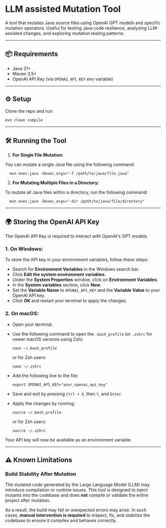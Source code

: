 # LLM assisted Mutation Tool

A tool that mutates Java source files using OpenAI GPT models and specific mutation operators. Useful for testing Java code resilience, analyzing LLM-assisted changes, and exploring mutation testing patterns.

---

## 📦 Requirements

- Java 21+
- Maven 3.5+
- OpenAI API Key (via `OPENAI_API_KEY` env variable)

---

## ⚙️ Setup

Clone the repo and run:

```bash
mvn clean compile
```

---

## 🛠️ Running the Tool

1. **For Single File Mutation:**

You can mutate a single Java file using the following command:

```
  mvn exec:java -Dexec.args="-f /path/to/java/file.java"
```


2. **For Mutating Multiple Files in a Directory:**

To mutate all Java files within a directory, run the following command:

```
  mvn exec:java -Dexec.args="-dir /path/to/java/file/directory"
```


---

## 🌍 Storing the OpenAI API Key

The OpenAI API Key is required to interact with OpenAI's GPT models.

### 1. On Windows:

To store the API key in your environment variables, follow these steps:

- Search for **Environment Variables** in the Windows search bar.
- Click **Edit the system environment variables**.
- Under the **System Properties** window, click on **Environment Variables**.
- In the **System variables** section, click **New**.
- Set the **Variable Name** to `OPENAI_API_KEY` and the **Variable Value** to your OpenAI API key.
- Click **OK** and restart your terminal to apply the changes.

### 2. On macOS:

- Open your terminal.
- Use the following command to open the `.bash_profile` (or `.zshrc` for newer macOS versions using Zsh):

  ```
  nano ~/.bash_profile
  ```

  or for Zsh users:

  ```
  nano ~/.zshrc
  ```

- Add the following line to the file:

  ```
  export OPENAI_API_KEY="your_openai_api_key"
  ```

- Save and exit by pressing `Ctrl + X`, then `Y`, and `Enter`.
- Apply the changes by running:

  ```
  source ~/.bash_profile
  ```

  or for Zsh users:

  ```
  source ~/.zshrc
  ```

Your API key will now be available as an environment variable.

---


## ⚠️ Known Limitations

### Build Stability After Mutation

The mutated code generated by the Large Language Model (LLM) may introduce compilation or runtime issues. This tool is designed to inject mutants into the codebase and does **not** compile or validate the entire project after mutation.

As a result, the build may fail or unexpected errors may arise. In such cases, **manual intervention is required** to inspect, fix, and stabilize the codebase to ensure it compiles and behaves correctly.



